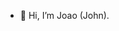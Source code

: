 - 👋 Hi, I’m Joao (John).

<!---
joaomatosvalwy/joaomatosvalwy is a ✨ special ✨ repository because its `README.md` (this file) appears on your GitHub profile.
You can click the Preview link to take a look at your changes.
--->
